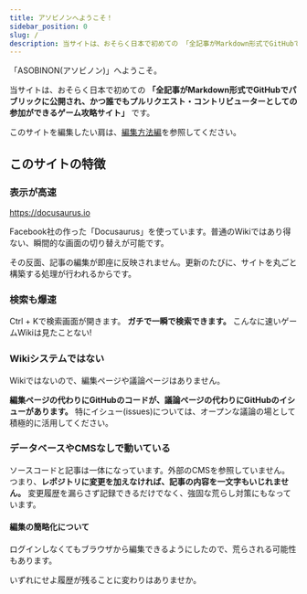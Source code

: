 ```yaml
---
title: アソビノンへようこそ！
sidebar_position: 0
slug: /
description: 当サイトは、おそらく日本で初めての 「全記事がMarkdown形式でGitHubでパブリックに公開され、かつ誰でもプルリクエスト・コントリビューターとしての参加ができるゲーム攻略サイト」です。
---
```


「ASOBINON(アソビノン)」へようこそ。

当サイトは、おそらく日本で初めての **「全記事がMarkdown形式でGitHubでパブリックに公開され、かつ誰でもプルリクエスト・コントリビューターとしての参加ができるゲーム攻略サイト」** です。

このサイトを編集したい肩は、[編集方法編](/ASOBINON/contribute/)を参照してください。

## このサイトの特徴

### 表示が高速

https://docusaurus.io

Facebook社の作った「Docusaurus」を使っています。普通のWikiではあり得ない、瞬間的な画面の切り替えが可能です。

その反面、記事の編集が即座に反映されません。更新のたびに、サイトを丸ごと構築する処理が行われるからです。

### 検索も爆速

Ctrl + Kで検索画面が開きます。 **ガチで一瞬で検索できます。** こんなに速いゲームWikiは見たことない!

### Wikiシステムではない

Wikiではないので、編集ページや議論ページはありません。

**編集ページの代わりにGitHubのコードが、議論ページの代わりにGitHubのイシューがあります。** 特にイシュー(issues)については、オープンな議論の場として積極的に活用してください。

### データベースやCMSなしで動いている

ソースコードと記事は一体になっています。外部のCMSを参照していません。つまり、**レポジトリに変更を加えなければ、記事の内容を一文字もいじれません。** 変更履歴を漏らさず記録できるだけでなく、強固な荒らし対策にもなっています。

#### 編集の簡略化について

ログインしなくてもブラウザから編集できるようにしたので、荒らされる可能性もあります。

いずれにせよ履歴が残ることに変わりはありませか。

